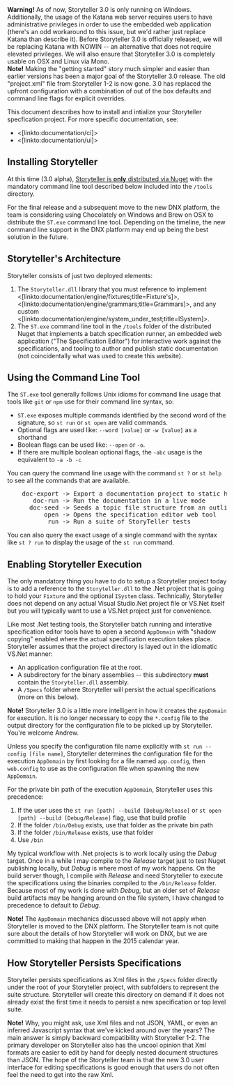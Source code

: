 <!--Title:Getting Started-->
<!--Url:getting_started-->

<div class="alert alert-warning" role="alert"><strong>Warning!</strong> As of now, Storyteller 3.0 is only running on Windows. Additionally, the usage of the Katana web server requires users to have administrative privileges in order to use the embedded web application (there's an odd workaround to this issue, but we'd rather just replace Katana than describe it). Before Storyteller 3.0 is officially released, we will be replacing Katana with NOWIN -- an alternative that does not require elevated privileges. We will also ensure that Storyteller 3.0 is completely usable on OSX and Linux via Mono.
</div>

<div class="alert alert-info" role="alert"><strong>Note!</strong> Making the "getting started" story much simpler and easier than earlier versions has been a major goal of the Storyteller 3.0 release. The old "project.xml" file from Storyteller 1-2 is now gone. 3.0 has replaced the upfront configuration with a combination of out of the box defaults and command line flags for explicit overrides.
</div>

This document describes how to install and intialize your Storyteller specfication project. For more specific documentation, see:
* <[linkto:documentation/ci]>
* <[linkto:documentation/ui]>

## Installing Storyteller

At this time (3.0 alpha), [Storyteller is **only** distributed via Nuget](http://nuget.org/packages/storyteller) with the mandatory command line tool described below included into the `/tools` directory. 

For the final release and a subsequent move to the new DNX platform, the team is considering using Chocolately on Windows and Brew on OSX to distribute the `ST.exe` command line tool. Depending on the timeline, the new command line support in the DNX platform may end up being the best solution in the future.

## Storyteller's Architecture

Storyteller consists of just two deployed elements:
1. The `Storyteller.dll` library that you must reference to implement <[linkto:documentation/engine/fixtures;title=Fixture's]>, <[linkto:documentation/engine/grammars;title=Grammars]>, and any custom <[linkto:documentation/engine/system_under_test;title=ISystem]>.
1. The `ST.exe` command line tool in the `/tools` folder of the distributed Nuget that implements a batch specification runner, an embedded web application ("The Specification Editor") for interactive work against the specifications, and tooling to author and publish static documentation (not coincidentally what was used to create this website).



## Using the Command Line Tool

The `ST.exe` tool generally follows Unix idioms for command line usage that tools like `git` or `npm` use for their command line syntax, so:
* `ST.exe` exposes multiple commands identified by the second word of the signature, so `st run` or `st open` are valid commands. 
* Optional flags are used like: `--word [value]` or `-w [value]` as a shorthand
* Boolean flags can be used like: `--open` or `-o`. 
* If there are multiple boolean optional flags, the `-abc` usage is the equivalent to `-a -b -c`

You can query the command line usage with the command `st ?` or `st help` to see all the commands that are available.

<pre>
    doc-export -> Export a documentation project to static html
       doc-run -> Run the documentation in a live mode
      doc-seed -> Seeds a topic file structure from an outline.txt file
          open -> Opens the specification editor web tool
           run -> Run a suite of StoryTeller tests
</pre>

You can also query the exact usage of a single command with the syntax like `st ? run` to display the usage of the `st run` command.



## Enabling Storyteller Execution

The only mandatory thing you have to do to setup a Storyteller project today is to add a reference to the `Storyteller.dll` to the .Net project that is going to hold your `Fixture` and the optional `ISystem` class. Technically, Storyteller does not depend on any actual Visual Studio.Net project file or VS.Net itself but you will typically want to use a VS.Net project just for convenience. 

Like most .Net testing tools, the Storyteller batch running and interative specification editor tools have to open a second `AppDomain` with "shadow copying" enabled where the actual specification execution takes place. Storyteller assumes that the project directory is layed out in the idiomatic VS.Net manner:

* An application configuration file at the root.
* A subdirectory for the binary assemblies -- this subdirectory **must** contain the `Storyteller.dll` assembly. 
* A `/Specs` folder where Storyteller will persist the actual specifications (more on this below). 

<div class="alert alert-info" role="alert"><strong>Note!</strong> Storyteller 3.0 is a little more intelligent in how it creates the <code>AppDomain</code> for execution. It is no longer necessary to copy the <code>*.config</code> file to the output directory for the configuration file to be picked up by Storyteller. You're welcome Andrew.
</div>

Unless you specify the configuration file name explicitly with `st run --config [file name]`, Storyteller determines the configuration file for the execution `AppDomain` by first looking for a file named `app.config`, then `web.config` to use as the configuration file when spawning the new `AppDomain`.

For the private bin path of the execution `AppDomain`, Storyteller uses this precedence:
1. If the user uses the `st run [path] --build [Debug/Release]` or `st open [path] --build [Debug/Release]` flag, use that build profile
1. If the folder `/bin/Debug` exists, use that folder as the private bin path
1. If the folder `/bin/Release` exists, use that folder
1. Use `/bin`

My typical workflow with .Net projects is to work locally using the _Debug_ target. Once in a while I may compile to the _Release_ target just to test Nuget publishing locally, but _Debug_ is where most of my work happens. On the build server though, I compile with _Release_ and need Storyteller to execute the specifications using the binaries compiled to the `/bin/Release` folder. Because most of my work is done with _Debug_, but an older set of _Release_ build artifacts may be hanging around on the file system, I have changed to precedence to default to _Debug_.



<div class="alert alert-info" role="alert"><strong>Note!</strong> The <code>AppDomain</code> mechanics discussed above will not apply when Storyteller is moved to the DNX platform. The Storyteller team is not quite sure about the details of how Storyteller will work on DNX, but we are committed to making that happen in the 2015 calendar year.
</div>


## How Storyteller Persists Specifications

Storyteller persists specifications as Xml files in the `/Specs` folder directly under the root of your Storyteller project, with subfolders to represent the suite structure. Storyteller will create this directory on demand if it does not already exist the first time it needs to persist a new specification or top level suite.

<div class="alert alert-info" role="alert"><strong>Note!</strong> Why, you might ask, use Xml files and not JSON, YAML, or even an inferred Javascript syntax that we've kicked around over the years? The main answer is simply backward compatibility with Storyteller 1-2. The primary developer on Storyteller also has the uncool opinion that Xml formats are easier to edit by hand for deeply nested document structures than JSON. The hope of the Storyteller team is that the new 3.0 user interface for editing specifications is good enough that users do not often feel the need to get into the raw Xml.
</div>








